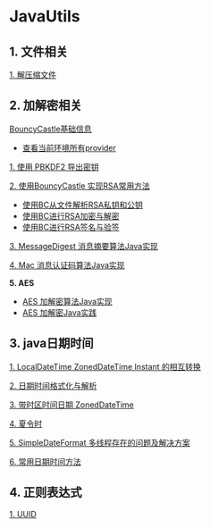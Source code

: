 # JavaUtils

## 1. 文件相关

[1. 解压缩文件](./mdfiles/file/DecompressUtils.md)



## 2. 加解密相关

[BouncyCastle基础信息]()

- [查看当前环境所有provider](.mdfiles/crypto/bc/ListProviders.md)

[1. 使用 PBKDF2 导出密钥](./mdfiles/crypto/PBKDF2.md)

[2. 使用BouncyCastle 实现RSA常用方法](./mdfiles/crypto/RSAUtilsBC.md)

- [使用BC从文件解析RSA私钥和公钥](./mdfiles/crypto/BC_RSA_Key.md)
- [使用BC进行RSA加密与解密](./mdfiles/crypto/BC_RSA_Cipher.md)
- [使用BC进行RSA签名与验签](./mdfiles/crypto/BC_RSA_Signature.md)

[3. MessageDigest 消息摘要算法Java实现](./mdfiles/crypto/Dgst.md)

[4. Mac 消息认证码算法Java实现](./mdfiles/crypto/Mac.md)

**5. AES**

- [AES 加解密算法Java实现](./mdfiles/crypto/AESUtils.md)
- [AES 加解密Java实践](./mdfiles/crypto/AESPractise.md)

## 3. java日期时间

[1. LocalDateTime ZonedDateTime Instant 的相互转换](https://github.com/YoungBear/JavaUtils/blob/master/mdfiles/datetime/ConvertUtils.md)

[2. 日期时间格式化与解析](https://github.com/YoungBear/JavaUtils/blob/master/mdfiles/datetime/FormatterUtils.md)

[3. 带时区时间日期 ZonedDateTime](https://github.com/YoungBear/JavaUtils/blob/master/mdfiles/datetime/ZonedDateTimeUtils.md)

[4. 夏令时](https://github.com/YoungBear/JavaUtils/blob/master/mdfiles/datetime/dst.md)

[5. SimpleDateFormat 多线程存在的问题及解决方案](https://github.com/YoungBear/JavaUtils/blob/master/mdfiles/datetime/SimpleDateFormat.md)

[6. 常用日期时间方法](https://github.com/YoungBear/JavaUtils/blob/master/mdfiles/datetime/CommonMethod.md)



## 4. 正则表达式

[1. UUID](./mdfiles/pattern/UUID.md)
